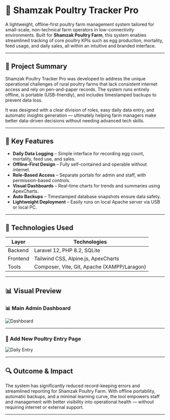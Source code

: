 # 🐔 Shamzak Poultry Tracker Pro

A lightweight, offline-first poultry farm management system tailored for small-scale, non-technical farm operators in low-connectivity environments. Built for **Shamzak Poultry Farm**, this system enables streamlined tracking of core poultry KPIs such as egg production, mortality, feed usage, and daily sales, all within an intuitive and branded interface.

---

## 📌 Project Summary

Shamzak Poultry Tracker Pro was developed to address the unique operational challenges of rural poultry farms that lack consistent internet access and rely on pen-and-paper records. The system runs entirely offline, is portable (USB-friendly), and includes timestamped backups to prevent data loss. 

It was designed with a clear division of roles, easy daily data entry, and automatic insights generation — ultimately helping farm managers make better data-driven decisions without needing advanced tech skills.

---

## 🧠 Key Features

- **Daily Data Logging** – Simple interface for recording egg count, mortality, feed use, and sales.
- **Offline-First Design** – Fully self-contained and operable without internet.
- **Role-Based Access** – Separate portals for admin and staff, with permission-based controls.
- **Visual Dashboards** – Real-time charts for trends and summaries using ApexCharts.
- **Auto Backups** – Timestamped database snapshots ensure data safety.
- **Lightweight Deployment** – Easily runs on local Apache server via USB or local PC.

---

## 🧪 Technologies Used

| Layer | Technologies |
|-------|--------------|
| Backend | Laravel 12, PHP 8.2, SQLite |
| Frontend | Tailwind CSS, Alpine.js, ApexCharts |
| Tools | Composer, Vite, Git, Apache (XAMPP/Laragon) |

---

## 📊 Visual Preview

### 📊 Main Admin Dashboard  
![Dashboard](https://github.com/user-attachments/assets/f71518cd-71b0-416e-aa82-7f3ebbb0b455)

---

### 🐣 Add New Poultry Entry Page  
![Daily Entry](https://github.com/user-attachments/assets/de52f56e-e6ad-4801-8982-8e82f44015fa)


---

## 🔍 Outcome & Impact

The system has significantly reduced record-keeping errors and streamlined reporting for Shamzak Poultry Farm. With offline portability, automatic backups, and a minimal learning curve, the tool empowers staff and management with better visibility into operational health — without requiring internet or external support.

---




